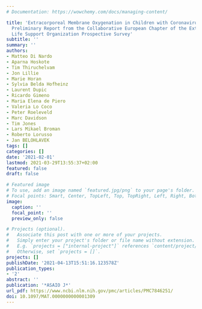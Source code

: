 ```yaml
---
# Documentation: https://wowchemy.com/docs/managing-content/

title: 'Extracorporeal Membrane Oxygenation in Children with Coronavirus Disease 2019:
  Preliminary Report from the Collaborative European Chapter of the Extracorporeal
  Life Support Organization Prospective Survey'
subtitle: ''
summary: ''
authors:
- Matteo Di Nardo
- Aparna Hoskote
- Tim Thiruchelvam
- Jon Lillie
- Marie Horan
- Sylvia Belda Hofheinz
- Laurent Dupic
- Ricardo Gimeno
- Maria Elena de Piero
- Valeria Lo Coco
- Peter Roeleveld
- Marc Davidson
- Tim Jones
- Lars Mikael Broman
- Roberto Lorusso
- Jan BELOHLAVEK
tags: []
categories: []
date: '2021-02-01'
lastmod: 2021-03-29T13:55:37+02:00
featured: false
draft: false

# Featured image
# To use, add an image named `featured.jpg/png` to your page's folder.
# Focal points: Smart, Center, TopLeft, Top, TopRight, Left, Right, BottomLeft, Bottom, BottomRight.
image:
  caption: ''
  focal_point: ''
  preview_only: false

# Projects (optional).
#   Associate this post with one or more of your projects.
#   Simply enter your project's folder or file name without extension.
#   E.g. `projects = ["internal-project"]` references `content/project/deep-learning/index.md`.
#   Otherwise, set `projects = []`.
projects: []
publishDate: '2021-04-13T15:51:16.123578Z'
publication_types:
- '2'
abstract: ''
publication: '*ASAIO J*'
url_pdf: https://www.ncbi.nlm.nih.gov/pmc/articles/PMC7846251/
doi: 10.1097/MAT.0000000000001309
---
```

